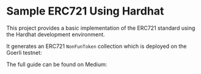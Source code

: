# Sample ERC721 Using Hardhat

This project provides a basic implementation of the ERC721 standard using the Hardhat development environment.

It generates an ERC721 `NonFunToken` collection which is deployed on the Goerli testnet: 

The full guide can be found on Medium: 
